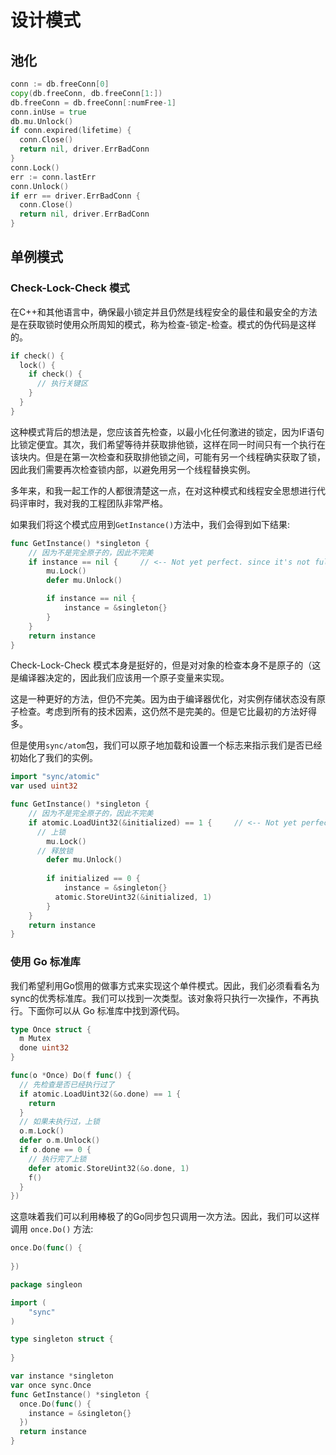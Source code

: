 # 设计模式

## 池化

```go
conn := db.freeConn[0]
copy(db.freeConn, db.freeConn[1:])
db.freeConn = db.freeConn[:numFree-1]
conn.inUse = true
db.mu.Unlock()
if conn.expired(lifetime) {
  conn.Close()
  return nil, driver.ErrBadConn
}
conn.Lock()
err := conn.lastErr
conn.Unlock()
if err == driver.ErrBadConn {
  conn.Close()
  return nil, driver.ErrBadConn
}
```



## 单例模式

### Check-Lock-Check 模式

在C++和其他语言中，确保最小锁定并且仍然是线程安全的最佳和最安全的方法是在获取锁时使用众所周知的模式，称为检查-锁定-检查。模式的伪代码是这样的。

```go
if check() {
  lock() {
    if check() {
      // 执行关键区
    }
  }
}
```



这种模式背后的想法是，您应该首先检查，以最小化任何激进的锁定，因为IF语句比锁定便宜。其次，我们希望等待并获取排他锁，这样在同一时间只有一个执行在该块内。但是在第一次检查和获取排他锁之间，可能有另一个线程确实获取了锁，因此我们需要再次检查锁内部，以避免用另一个线程替换实例。

多年来，和我一起工作的人都很清楚这一点，在对这种模式和线程安全思想进行代码评审时，我对我的工程团队非常严格。

如果我们将这个模式应用到`GetInstance()`方法中，我们会得到如下结果:

```go
func GetInstance() *singleton {
  	// 因为不是完全原子的，因此不完美
    if instance == nil {     // <-- Not yet perfect. since it's not fully atomic
        mu.Lock()
        defer mu.Unlock()

        if instance == nil {
            instance = &singleton{}
        }
    }
    return instance
}
```

Check-Lock-Check 模式本身是挺好的，但是对对象的检查本身不是原子的（这是编译器决定的，因此我们应该用一个原子变量来实现。

这是一种更好的方法，但仍不完美。因为由于编译器优化，对实例存储状态没有原子检查。考虑到所有的技术因素，这仍然不是完美的。但是它比最初的方法好得多。

但是使用`sync/atom`包，我们可以原子地加载和设置一个标志来指示我们是否已经初始化了我们的实例。

```go
import "sync/atomic"
var used uint32

func GetInstance() *singleton {
  	// 因为不是完全原子的，因此不完美
  	if atomic.LoadUint32(&initialized) == 1 {     // <-- Not yet perfect. since it's not fully atomic
      // 上锁
        mu.Lock()
      // 释放锁
        defer mu.Unlock()
				
        if initialized == 0 {
            instance = &singleton{}
          atomic.StoreUint32(&initialized, 1)
        }
    }
    return instance
}
```



### 使用 Go 标准库

我们希望利用Go惯用的做事方式来实现这个单件模式。因此，我们必须看看名为sync的优秀标准库。我们可以找到一次类型。该对象将只执行一次操作，不再执行。下面你可以从 Go 标准库中找到源代码。

```GO
type Once struct {
  m Mutex
  done uint32
}

func(o *Once) Do(f func() {
  // 先检查是否已经执行过了
  if atomic.LoadUint32(&o.done) == 1 {
    return
  }
  // 如果未执行过，上锁
  o.m.Lock()
  defer o.m.Unlock()
  if o.done == 0 {
    // 执行完了上锁
    defer atomic.StoreUint32(&o.done, 1)
    f()
  }
})
```

这意味着我们可以利用棒极了的Go同步包只调用一次方法。因此，我们可以这样调用 `once.Do()` 方法:

```go
once.Do(func() {
  
})
```

```go
package singleon

import (
	"sync"
)

type singleton struct {
  
}

var instance *singleton
var once sync.Once
func GetInstance() *singleton {
  once.Do(func() {
    instance = &singleton{}
  })
  return instance
}
```

